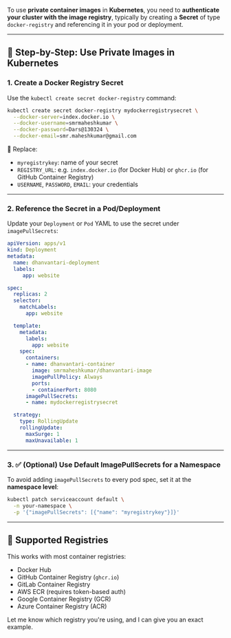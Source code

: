 To use **private container images** in **Kubernetes**, you need to **authenticate your cluster with the image registry**, typically by creating a **Secret** of type `docker-registry` and referencing it in your pod or deployment.

---

## 🔐 Step-by-Step: Use Private Images in Kubernetes

### 1. **Create a Docker Registry Secret**

Use the `kubectl create secret docker-registry` command:

```bash
kubectl create secret docker-registry mydockerregistrysecret \
  --docker-server=index.docker.io \
  --docker-username=smrmaheshkumar \
  --docker-password=Dars@130324 \
  --docker-email=smr.maheshkumar@gmail.com
```

🔁 Replace:

* `myregistrykey`: name of your secret
* `REGISTRY_URL`: e.g. `index.docker.io` (for Docker Hub) or `ghcr.io` (for GitHub Container Registry)
* `USERNAME`, `PASSWORD`, `EMAIL`: your credentials

---

### 2. **Reference the Secret in a Pod/Deployment**

Update your `Deployment` or `Pod` YAML to use the secret under `imagePullSecrets`:

```yaml
apiVersion: apps/v1
kind: Deployment
metadata:
  name: dhanvantari-deployment
  labels:
     app: website

spec:
  replicas: 2
  selector:
    matchLabels:
      app: website

  template:
    metadata:
      labels:
        app: website
    spec:
      containers:
      - name: dhanvantari-container
        image: smrmaheshkumar/dhanvantari-image
        imagePullPolicy: Always
        ports:
        - containerPort: 8080
      imagePullSecrets:
      - name: mydockerregistrysecret

  strategy:
    type: RollingUpdate
    rollingUpdate:
      maxSurge: 1
      maxUnavailable: 1
```

---

### 3. ✅ (Optional) Use Default ImagePullSecrets for a Namespace

To avoid adding `imagePullSecrets` to every pod spec, set it at the **namespace level**:

```bash
kubectl patch serviceaccount default \
  -n your-namespace \
  -p '{"imagePullSecrets": [{"name": "myregistrykey"}]}'
```

---

## 🐳 Supported Registries

This works with most container registries:

* Docker Hub
* GitHub Container Registry (`ghcr.io`)
* GitLab Container Registry
* AWS ECR (requires token-based auth)
* Google Container Registry (GCR)
* Azure Container Registry (ACR)

Let me know which registry you're using, and I can give you an exact example.
